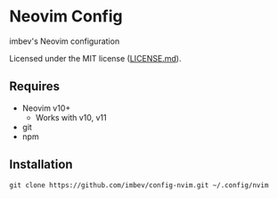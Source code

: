 # Neovim Config

imbev's Neovim configuration

Licensed under the MIT license ([LICENSE.md](./LICENSE.md)).

## Requires

- Neovim v10+
  - Works with v10, v11
- git
- npm

## Installation

```shell
git clone https://github.com/imbev/config-nvim.git ~/.config/nvim
```


